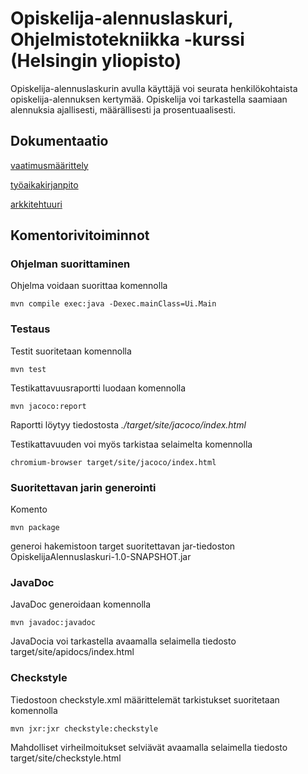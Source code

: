 # Opiskelija-alennuslaskuri, Ohjelmistotekniikka -kurssi (Helsingin yliopisto)

Opiskelija-alennuslaskurin avulla käyttäjä voi seurata henkilökohtaista opiskelija-alennuksen kertymää. Opiskelija voi tarkastella saamiaan alennuksia ajallisesti, määrällisesti ja prosentuaalisesti. 

## Dokumentaatio

[vaatimusmäärittely](https://github.com/StrappedGlint13/ot-harjoitustyo/blob/master/Dokumentaatio/vaatimusm%C3%A4%C3%A4rittely.md)

[työaikakirjanpito](https://github.com/StrappedGlint13/ot-harjoitustyo/blob/master/Dokumentaatio/ty%C3%B6aikakirjanpito.md)

[arkkitehtuuri](https://github.com/StrappedGlint13/ot-harjoitustyo/blob/master/Dokumentaatio/arkkitehtuuri.md)

## Komentorivitoiminnot 

### Ohjelman suorittaminen

Ohjelma voidaan suorittaa komennolla

```
mvn compile exec:java -Dexec.mainClass=Ui.Main
```

### Testaus

Testit suoritetaan komennolla 

```
mvn test

```
Testikattavuusraportti luodaan komennolla

```
mvn jacoco:report
```

Raportti löytyy tiedostosta _./target/site/jacoco/index.html_

Testikattavuuden voi myös tarkistaa selaimelta komennolla

```
chromium-browser target/site/jacoco/index.html 
```

### Suoritettavan jarin generointi

Komento

```
mvn package
```
generoi hakemistoon target suoritettavan jar-tiedoston OpiskelijaAlennuslaskuri-1.0-SNAPSHOT.jar

### JavaDoc

JavaDoc generoidaan komennolla

```
mvn javadoc:javadoc
```
JavaDocia voi tarkastella avaamalla selaimella tiedosto target/site/apidocs/index.html

### Checkstyle 

Tiedostoon checkstyle.xml määrittelemät tarkistukset suoritetaan komennolla

```
mvn jxr:jxr checkstyle:checkstyle
```
Mahdolliset virheilmoitukset selviävät avaamalla selaimella tiedosto target/site/checkstyle.html




